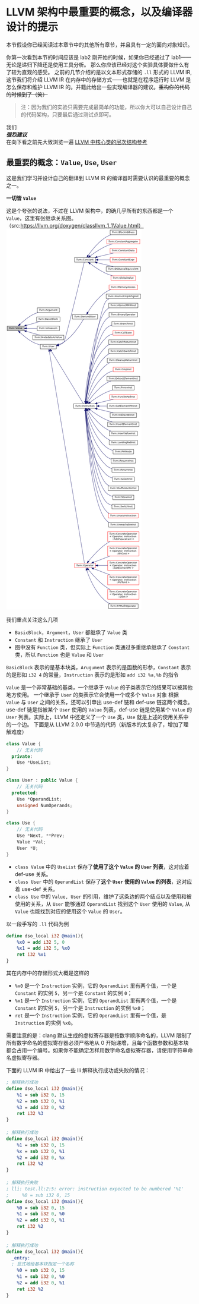 # LLVM 架构中最重要的概念，以及编译器设计的提示

本节假设你已经阅读过本章节中的其他所有章节，并且具有一定的面向对象知识。

你第一次看到本节的时间应该是 lab2 刚开始的时候，如果你已经通过了 lab1——无论是递归下降还是使用工具分析。  那么你应该已经对这个实验具体要做什么有了较为直观的感受。
之前的几节介绍的是以文本形式存储的 `.ll` 形式的 LLVM IR, 这节我们将介绍 LLVM IR 在内存中的存储方式——也就是在程序运行时 LLVM 是怎么保存和维护 LLVM IR 的。并籍此给出一些实现编译器的建议。~~重构你的代码的时候到了（笑）~~

> 注：因为我们的实验只需要完成最简单的功能，所以你大可以自己设计自己的代码架构，只要最后通过测试点即可。

我们  
***强烈建议***  
在向下看之前先大致浏览一遍
[LLVM 中核心类的层次结构参考](https://www.llvm.org/docs/ProgrammersManual.html#the-core-llvm-class-hierarchy-reference)

## 最重要的概念：`Value`, `Use`, `User`
这是我们学习并设计自己的翻译到 LLVM IR 的编译器时需要认识的最重要的概念之一。

**一切皆 `Value`**  

这是个夸张的说法，不过在 LLVM 架构中，的确几乎所有的东西都是一个 `Value`，这里有张继承关系图。（src:https://llvm.org/doxygen/classllvm_1_1Value.html）
![](../files/Value.png)

我们重点关注这么几项
- `BasicBlock`，`Argument`，`User` 都继承了 `Value` 类
- `Constant` 和 `Instruction` 继承了 `User`
- 图中没有 `Function` 类，但实际上 `Function` 类通过多重继承继承了 `Constant` 类，所以 `Function` 也是 `Value` 和 `User`

`BasicBlock` 表示的是基本块类，`Arugument` 表示的是函数的形参，`Constant` 表示的是形如 `i32 4` 的常量，`Instruction` 表示的是形如 `add i32 %a,%b` 的指令

`Value` 是一个非常基础的基类，一个继承于 `Value` 的子类表示它的结果可以被其他地方使用。
一个继承于 `User` 的类表示它会使用一个或多个 `Value` 对象
根据 `Value` 与 `User` 之间的关系，还可以引申出 use-def 链和 def-use 链这两个概念。use-def 链是指被某个 `User` 使用的 `Value` 列表，def-use 链是使用某个 `Value` 的 `User` 列表。实际上，LLVM 中还定义了一个 `Use` 类，`Use` 就是上述的使用关系中的一个边。
下面是从 LLVM 2.0.0 中节选的代码（新版本的太复杂了，增加了理解难度）

```c++
class Value {
    // 无关代码
  private:
    Use *UseList;
}
```
```c++
class User : public Value {
    // 无关代码
  protected:
    Use *OperandList;
    unsigned NumOperands;
}
```
```c++
class Use {
    // 无关代码
    Use *Next, **Prev;
    Value *Val;
    User *U;
}
```
- `class Value` 中的 `UseList` 保存了**使用了这个 `Value` 的 `User` 列表**，这对应着 def-use 关系。
- `class User` 中的 `OperandList` 保存了**这个 `User` 使用的 `Value` 的列表**，这对应着 use-def 关系。
- `class Use` 中的 `Value, User` 的引用，维护了这条边的两个结点以及使用和被使用的关系，从 `User` 能够通过 `OperandList` 找到这个 `User` 使用的 `Value`, 从 `Value` 也能找到对应的使用这个 `Value` 的 `User`。

以一段手写的 `.ll` 代码为例

```llvm
define dso_local i32 @main(){
    %x0 = add i32 5, 0
    %x1 = add i32 5, %x0
    ret i32 %x1
}
```

其在内存中的存储形式大概是这样的

- `%x0` 是一个 `Instruction` 实例，它的 `OperandList` 里有两个值，一个是 `Constant` 的实例 `5`，另一个是 `Constant` 的实例 `0`；
- `%x1` 是一个 `Instruction` 实例，它的 `OperandList` 里有两个值，一个是 `Constant` 的实例 `5`，另一个是 `Instruction` 的实例 `%x0`；
- `ret` 是一个 `Instruction` 实例，它的 `OperandList` 里有一个值，是 `Instruction` 的实例 `%x0`。

需要注意的是：clang 默认生成的虚拟寄存器是按数字顺序命名的，LLVM 限制了所有数字命名的虚拟寄存器必须严格地从 0 开始递增，且每个函数参数和基本块都会占用一个编号。如果你不能确定怎样用数字命名虚拟寄存器，请使用字符串命名虚拟寄存器。

下面的 LLVM IR 中给出了一些 lli 解释执行成功或失败的情况：

```llvm
; 解释执行成功
define dso_local i32 @main(){
    %1 = sub i32 0, 15
    %2 = sub i32 0, %1
    %3 = add i32 0, %2
    ret i32 %3
}

; 解释执行成功
define dso_local i32 @main(){
    %1 = sub i32 0, 15
    %x = sub i32 0, %1
    %2 = add i32 0, %x
    ret i32 %2
}

; 解释执行失败
; lli: test.ll:2:5: error: instruction expected to be numbered '%1'
;     %0 = sub i32 0, 15
define dso_local i32 @main(){
    %0 = sub i32 0, 15
    %1 = sub i32 0, %0
    %2 = add i32 0, %1
    ret i32 %2
}

; 解释执行成功
define dso_local i32 @main(){
  _entry:
  ; 显式地给基本块指定一个名称
    %0 = sub i32 0, 15
    %1 = sub i32 0, %0
    %2 = add i32 0, %1
    ret i32 %2
}
```

